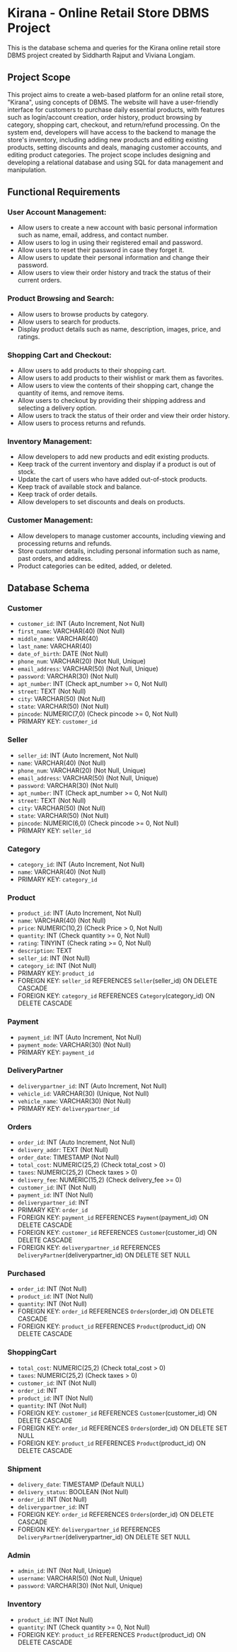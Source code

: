 # Kirana - Online Retail Store DBMS Project

This is the database schema and queries for the Kirana online retail store DBMS project created by Siddharth Rajput and Viviana Longjam.

## Project Scope

This project aims to create a web-based platform for an online retail store, "Kirana", using concepts of DBMS. The website will have a user-friendly interface for customers to purchase daily essential products, with features such as login/account creation, order history, product browsing by category, shopping cart, checkout, and return/refund processing. On the system end, developers will have access to the backend to manage the store's inventory, including adding new products and editing existing products, setting discounts and deals, managing customer accounts, and editing product categories. The project scope includes designing and developing a relational database and using SQL for data management and manipulation.

## Functional Requirements

### User Account Management:

- Allow users to create a new account with basic personal information such as name, email, address, and contact number.
- Allow users to log in using their registered email and password.
- Allow users to reset their password in case they forget it.
- Allow users to update their personal information and change their password.
- Allow users to view their order history and track the status of their current orders.

### Product Browsing and Search:

- Allow users to browse products by category.
- Allow users to search for products.
- Display product details such as name, description, images, price, and ratings.

### Shopping Cart and Checkout:

- Allow users to add products to their shopping cart.
- Allow users to add products to their wishlist or mark them as favorites.
- Allow users to view the contents of their shopping cart, change the quantity of items, and remove items.
- Allow users to checkout by providing their shipping address and selecting a delivery option.
- Allow users to track the status of their order and view their order history.
- Allow users to process returns and refunds.

### Inventory Management:

- Allow developers to add new products and edit existing products.
- Keep track of the current inventory and display if a product is out of stock.
- Update the cart of users who have added out-of-stock products.
- Keep track of available stock and balance.
- Keep track of order details.
- Allow developers to set discounts and deals on products.

### Customer Management:

- Allow developers to manage customer accounts, including viewing and processing returns and refunds.
- Store customer details, including personal information such as name, past orders, and address.
- Product categories can be edited, added, or deleted.


## Database Schema

### Customer

- `customer_id`: INT (Auto Increment, Not Null)
- `first_name`: VARCHAR(40) (Not Null)
- `middle_name`: VARCHAR(40)
- `last_name`: VARCHAR(40)
- `date_of_birth`: DATE (Not Null)
- `phone_num`: VARCHAR(20) (Not Null, Unique)
- `email_address`: VARCHAR(50) (Not Null, Unique)
- `password`: VARCHAR(30) (Not Null)
- `apt_number`: INT (Check apt_number >= 0, Not Null)
- `street`: TEXT (Not Null)
- `city`: VARCHAR(50) (Not Null)
- `state`: VARCHAR(50) (Not Null)
- `pincode`: NUMERIC(7,0) (Check pincode >= 0, Not Null)
- PRIMARY KEY: `customer_id`

### Seller

- `seller_id`: INT (Auto Increment, Not Null)
- `name`: VARCHAR(40) (Not Null)
- `phone_num`: VARCHAR(20) (Not Null, Unique)
- `email_address`: VARCHAR(50) (Not Null, Unique)
- `password`: VARCHAR(30) (Not Null)
- `apt_number`: INT (Check apt_number >= 0, Not Null)
- `street`: TEXT (Not Null)
- `city`: VARCHAR(50) (Not Null)
- `state`: VARCHAR(50) (Not Null)
- `pincode`: NUMERIC(6,0) (Check pincode >= 0, Not Null)
- PRIMARY KEY: `seller_id`

### Category

- `category_id`: INT (Auto Increment, Not Null)
- `name`: VARCHAR(40) (Not Null)
- PRIMARY KEY: `category_id`

### Product

- `product_id`: INT (Auto Increment, Not Null)
- `name`: VARCHAR(40) (Not Null)
- `price`: NUMERIC(10,2) (Check Price > 0, Not Null)
- `quantity`: INT (Check quantity >= 0, Not Null)
- `rating`: TINYINT (Check rating >= 0, Not Null)
- `description`: TEXT
- `seller_id`: INT (Not Null)
- `category_id`: INT (Not Null)
- PRIMARY KEY: `product_id`
- FOREIGN KEY: `seller_id` REFERENCES `Seller`(seller_id) ON DELETE CASCADE
- FOREIGN KEY: `category_id` REFERENCES `Category`(category_id) ON DELETE CASCADE

### Payment

- `payment_id`: INT (Auto Increment, Not Null)
- `payment_mode`: VARCHAR(30) (Not Null)
- PRIMARY KEY: `payment_id`

### DeliveryPartner

- `deliverypartner_id`: INT (Auto Increment, Not Null)
- `vehicle_id`: VARCHAR(30) (Unique, Not Null)
- `vehicle_name`: VARCHAR(30) (Not Null)
- PRIMARY KEY: `deliverypartner_id`

### Orders

- `order_id`: INT (Auto Increment, Not Null)
- `delivery_addr`: TEXT (Not Null)
- `order_date`: TIMESTAMP (Not Null)
- `total_cost`: NUMERIC(25,2) (Check total_cost > 0)
- `taxes`: NUMERIC(25,2) (Check taxes > 0)
- `delivery_fee`: NUMERIC(15,2) (Check delivery_fee >= 0)
- `customer_id`: INT (Not Null)
- `payment_id`: INT (Not Null)
- `deliverypartner_id`: INT
- PRIMARY KEY: `order_id`
- FOREIGN KEY: `payment_id` REFERENCES `Payment`(payment_id) ON DELETE CASCADE
- FOREIGN KEY: `customer_id` REFERENCES `Customer`(customer_id) ON DELETE CASCADE
- FOREIGN KEY: `deliverypartner_id` REFERENCES `DeliveryPartner`(deliverypartner_id) ON DELETE SET NULL

### Purchased

- `order_id`: INT (Not Null)
- `product_id`: INT (Not Null)
- `quantity`: INT (Not Null)
- FOREIGN KEY: `order_id` REFERENCES `Orders`(order_id) ON DELETE CASCADE
- FOREIGN KEY: `product_id` REFERENCES `Product`(product_id) ON DELETE CASCADE

### ShoppingCart

- `total_cost`: NUMERIC(25,2) (Check total_cost > 0)
- `taxes`: NUMERIC(25,2) (Check taxes > 0)
- `customer_id`: INT (Not Null)
- `order_id`: INT
- `product_id`: INT (Not Null)
- `quantity`: INT (Not Null)
- FOREIGN KEY: `customer_id` REFERENCES `Customer`(customer_id) ON DELETE CASCADE
- FOREIGN KEY: `order_id` REFERENCES `Orders`(order_id) ON DELETE SET NULL
- FOREIGN KEY: `product_id` REFERENCES `Product`(product_id) ON DELETE CASCADE

### Shipment

- `delivery_date`: TIMESTAMP (Default NULL)
- `delivery_status`: BOOLEAN (Not Null)
- `order_id`: INT (Not Null)
- `deliverypartner_id`: INT
- FOREIGN KEY: `order_id` REFERENCES `Orders`(order_id) ON DELETE CASCADE
- FOREIGN KEY: `deliverypartner_id` REFERENCES `DeliveryPartner`(deliverypartner_id) ON DELETE SET NULL

### Admin

- `admin_id`: INT (Not Null, Unique)
- `username`: VARCHAR(50) (Not Null, Unique)
- `password`: VARCHAR(30) (Not Null, Unique)

### Inventory

- `product_id`: INT (Not Null)
- `quantity`: INT (Check quantity >= 0, Not Null)
- FOREIGN KEY: `product_id` REFERENCES `Product`(product_id) ON DELETE CASCADE
